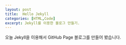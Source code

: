 ```yaml
---
layout: post
title:  Hello Jekyll
categories: [HTML,Code]
excerpt: Jekyll를 이용한 블로그 만들기.
---
```


오늘 Jekyll을 이용해서 GitHub Page 블로그를 만들어 봤습니다. 
